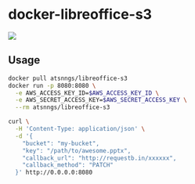docker-libreoffice-s3
=====================

[![](https://img.shields.io/docker/automated/atsnngs/libreoffice-s3.svg)](https://hub.docker.com/r/atsnngs/libreoffice-s3/)


Usage
-----

```sh
docker pull atsnngs/libreoffice-s3
docker run -p 8080:8080 \
  -e AWS_ACCESS_KEY_ID=$AWS_ACCESS_KEY_ID \
  -e AWS_SECRET_ACCESS_KEY=$AWS_SECRET_ACCESS_KEY \
  --rm atsnngs/libreoffice-s3

curl \
  -H 'Content-Type: application/json' \
  -d '{
    "bucket": "my-bucket",
    "key": "/path/to/awesome.pptx",
    "callback_url": "http://requestb.in/xxxxxx",
    "callback_method": "PATCH"
  }' http://0.0.0.0:8080
```
